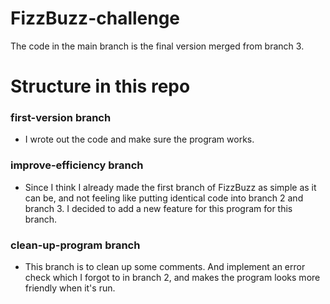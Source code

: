 # FizzBuzz-challenge

The code in the main branch is the final version merged from branch 3. 

# Structure in this repo

### first-version branch 
  - I wrote out the code and make sure the program works.
### improve-efficiency branch 
  - Since I think I already made the first branch of FizzBuzz as simple as it can be, and not feeling like  putting identical code into branch 2 and branch 3. I decided to add a new feature for this program for this branch.
### clean-up-program branch
  - This branch is to clean up some comments. And implement an error check which I forgot to in branch 2, and makes the program looks more friendly when it's run.
